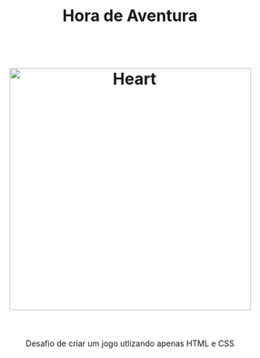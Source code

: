
<h1 align="center"> Hora de Aventura </h1>
<br>	

<h1 align="center">
<img align-items="center" alt="Heart" src="https://raw.githubusercontent.com/luisccsjr/GITGAME/master/Gif/AnimationGame.gif" height="425" />
</h1>

<br>

<p align="center"> Desafio de criar um jogo utlizando apenas HTML e CSS </p>
